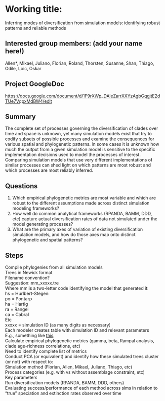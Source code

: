 # Working title: 
Inferring modes of diversification from simulation models: identifying robust patterns and reliable methods

## Interested group members: (add your name here!)
Allen*, Mikael, Juliano, Florian, Roland, Thorsten, Susanne, Shan, Thiago, Odile, Loic, Oskar

## Project GoogleDoc
https://docs.google.com/document/d/1F9rXWp_DAleZarrXXYzAgbGqgjtE2dTUe7VqpxMdBW4/edit

## Summary
The complete set of processes governing the diversification of clades over time and space is unknown, yet many simulation models exist that try to codify subsets of possible processes and examine the consequences for various spatial and phylogenetic patterns. In some cases it is unknown how much the output from a given simulation model is sensitive to the specific implementation decisions used to model the processes of interest. Comparing simulation models that use very different implementations of similar processes can shed light on which patterns are most robust and which processes are most reliably inferred.

## Questions
1) Which empirical phylogenetic metrics are most variable and which are robust to the different assumptions made across distinct simulation modeling frameworks? 
2) How well do common analytical frameworks (RPANDA, BAMM, DDD, etc) capture actual diversification rates of data not simulated under the model generating processes?
3) What are the primary axes of variation of existing diversification simulation models, and how do those axes map onto distinct phylogenetic and spatial patterns?

## Steps
Compile phylogenies from all simulation models  
Trees in Newick format  
Filename convention?  
Suggestion: mm_xxxxx.tre  
Where mm is a two-letter code identifying the model that generated it:  
hs = Hurlbert-Stegen  
po = Pontarp  
ha = Hartig  
ra = Rangel  
ca = Cabral  
Etc  
xxxxx = simulation ID (as many digits as necessary)  
Each modeler creates table with simulation ID and relevant parameters  
E.g., something like [this]()  
Calculate empirical phylogenetic metrics (gamma, beta, Rampal analysis, clade age-richness correlations, etc)  
Need to identify complete list of metrics  
Conduct PCA (or equivalent) and identify how these simulated trees cluster (or not) with respect to:  
Simulation method (Florian, Allen, Mikael, Juliano, Thiago, etc)  
Process categories (e.g. with vs without assemblage constraint, etc)  
Key parameters  
Run diversification models (RPANDA, BAMM, DDD, others)  
Evaluating success/performance of each method across sims in relation to “true” speciation and extinction rates observed over time  
